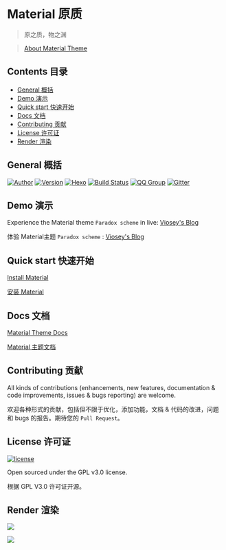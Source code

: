 # Material 原质

>原之质，物之渊

>[About Material Theme](https://material.vss.im)

## Contents 目录

- [General 概括](#general-概括)
- [Demo 演示](#demo-演示)
- [Quick start 快速开始](#quick-start-快速开始)
- [Docs 文档](#docs-文档)
- [Contributing 贡献](#contributing-贡献)
- [License 许可证](#license-许可证)
- [Render 渲染](#render-渲染)


## General 概括

[![Author](https://img.shields.io/badge/author-Viosey-blue.svg?style=flat-square)](https://viosey.com)
[![Version](https://img.shields.io/badge/version-1.1.0-green.svg?style=flat-square)]()
[![Hexo](https://img.shields.io/badge/hexo-3.0+-green.svg?style=flat-square)](https://hexo.io)
[![Build Status](https://img.shields.io/travis/viosey/hexo-theme-material.svg?style=flat-square)](https://travis-ci.org/viosey/hexo-theme-material)
[![QQ Group](https://img.shields.io/badge/QQ%20%E7%BE%A4-566308505-brightgreen.svg?style=flat-square)](http://jq.qq.com/?_wv=1027&k=40Vdy24)
[![Gitter](https://img.shields.io/gitter/room/material-theme/hexo.svg?style=flat-square)](https://gitter.im/material-theme/hexo?utm_source=share-link&utm_medium=link&utm_campaign=share-link)

## Demo 演示

Experience the Material theme `Paradox scheme` in live: [Viosey's Blog](https://blog.viosey.com)

体验 Material主题 `Paradox scheme` : [Viosey's Blog](https://blog.viosey.com)

## Quick start 快速开始

[Install Material](https://material.vss.im/start/#install-material)	

[安装 Material](https://material.vss.im/start/#install-material)


## Docs 文档

[Material Theme Docs](https://material.vss.im)

[Material 主题文档](https://material.vss.im)

## Contributing 贡献

All kinds of contributions (enhancements, new features, documentation & code improvements, issues & bugs reporting) are welcome.

欢迎各种形式的贡献，包括但不限于优化，添加功能，文档 & 代码的改进，问题和 bugs 的报告。期待您的 `Pull Request`。


## License 许可证

[![license](https://img.shields.io/github/license/viosey/hexo-theme-material.svg?style=flat-square)](https://github.com/viosey/hexo-theme-material/blob/master/LICENSE)

Open sourced under the GPL v3.0 license.

根据 GPL V3.0 许可证开源。


## Render 渲染

![](https://qiniu.viosey.com/img/Material-Phone-Render.png)

![](https://qiniu.viosey.com/img/Materia-themel-overview-tiny.png)
